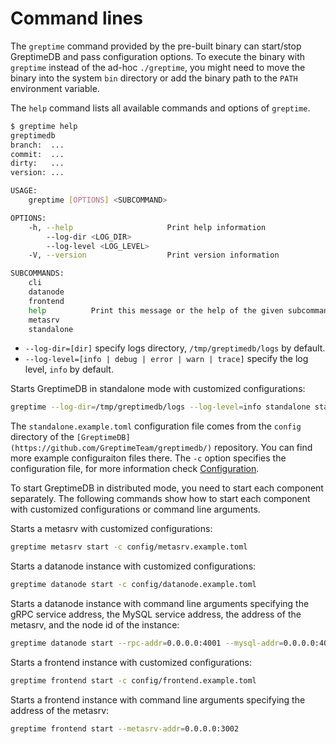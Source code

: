 # Command lines

The `greptime` command provided by the pre-built binary can start/stop GreptimeDB and pass configuration options. To execute the binary with `greptime` instead of the ad-hoc `./greptime`, you might need to move the binary into the system `bin` directory or add the binary path to the `PATH` environment variable.

The `help` command lists all available commands and options of `greptime`.

```sh
$ greptime help
greptimedb
branch:  ...
commit:  ...
dirty:   ...
version: ...

USAGE:
    greptime [OPTIONS] <SUBCOMMAND>

OPTIONS:
    -h, --help                     Print help information
        --log-dir <LOG_DIR>
        --log-level <LOG_LEVEL>
    -V, --version                  Print version information

SUBCOMMANDS:
    cli
    datanode
    frontend
    help          Print this message or the help of the given subcommand(s)
    metasrv
    standalone
```

- `--log-dir=[dir]` specify logs directory, `/tmp/greptimedb/logs` by default.
- `--log-level=[info | debug | error | warn | trace]` specify the log level, `info` by default.

Starts GreptimeDB in standalone mode with customized configurations:

```sh
greptime --log-dir=/tmp/greptimedb/logs --log-level=info standalone start -c config/standalone.example.toml
```

The `standalone.example.toml` configuration file comes from the `config` directory of the `[GreptimeDB](https://github.com/GreptimeTeam/greptimedb/)` repository. You can find more example configuraiton files there. The `-c` option specifies the configuration file, for more information check [Configuration](../user-guide/operations/configuration.md).

To start GreptimeDB in distributed mode, you need to start each component separately. The following commands show how to start each component with customized configurations or command line arguments.

Starts a metasrv with customized configurations:

```sh
greptime metasrv start -c config/metasrv.example.toml
```

Starts a datanode instance with customized configurations:

```sh
greptime datanode start -c config/datanode.example.toml
```

Starts a datanode instance with command line arguments specifying the gRPC service address, the MySQL service address, the address of the metasrv, and the node id of the instance:

```sh
greptime datanode start --rpc-addr=0.0.0.0:4001 --mysql-addr=0.0.0.0:4002 --metasrv-addr=0.0.0.0:3002 --node-id=1
```

Starts a frontend instance with customized configurations:

```sh
greptime frontend start -c config/frontend.example.toml
```

Starts a frontend instance with command line arguments specifying the address of the metasrv:

```sh
greptime frontend start --metasrv-addr=0.0.0.0:3002
```
